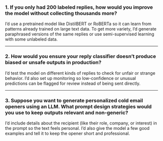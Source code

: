 ### 1. If you only had 200 labeled replies, how would you improve the model without collecting thousands more?
I’d use a pretrained model like DistilBERT or RoBERTa so it can learn from patterns already trained on large text data. To get more variety, I’d generate paraphrased versions of the same replies or use semi-supervised learning with some unlabeled data.

---

### 2. How would you ensure your reply classifier doesn’t produce biased or unsafe outputs in production?
I’d test the model on different kinds of replies to check for unfair or strange behavior. I’d also set up monitoring so low-confidence or unusual predictions can be flagged for review instead of being sent directly.

---

### 3. Suppose you want to generate personalized cold email openers using an LLM. What prompt design strategies would you use to keep outputs relevant and non-generic?
I’d include details about the recipient (like their role, company, or interest) in the prompt so the text feels personal. I’d also give the model a few good examples and tell it to keep the opener short and professional.
